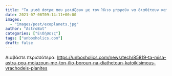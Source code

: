 ```yaml
---
title: "Τα μισά άστρα που μοιάζουν με τον Ήλιο μπορούν να διαθέτουν κατοικήσιμους βραχώδεις πλανήτες"
date: 2021-07-06T09:14:11+00:00
images:
  - "images/post/exoplanets.jpg"
author: "AstroBot"
categories: ["Ειδήσεις"]
tags: ["unboxholics.com"]
draft: false
---
```




Διαβάστε περισσότερα: https://unboxholics.com/news/tech/85819-ta-misa-astra-pou-moiazoun-me-ton-ilio-boroun-na-diathetoun-katoikisimous-vrachodeis-planites
